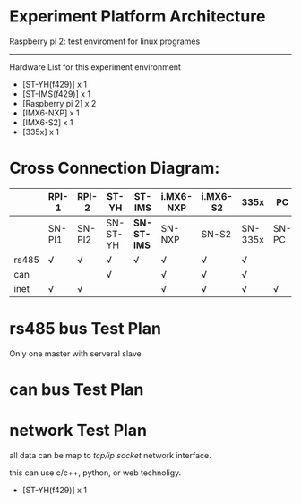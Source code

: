 Experiment Platform Architecture
===

Raspberry pi 2: test enviroment for linux programes


---
Hardware List for this experiment environment
* [ST-YH(f429)] x 1
* [ST-IMS(f429)] x 1
* [Raspberry pi 2] x 2
* [IMX6-NXP] x 1
* [IMX6-S2] x 1
* [335x] x 1

# Cross Connection Diagram:
||RPI-1|RPI-2|ST-YH|**ST-IMS**|i.MX6-NXP|i.MX6-S2|335x|PC|
|-|-|-|-|-|-|-|-|-|
||SN-PI1|SN-PI2|SN-ST-YH|**SN-ST-IMS**|SN-NXP|SN-S2|SN-335x|SN-PC|
|rs485|√|√|√|√|√|√|√||
|can|||√||√|√|√||
|inet|√|√|||√|√|√|√|√|

# rs485 bus Test Plan
Only one master with serveral slave 

# can bus Test Plan

# network Test Plan
  all data can be map to *tcp/ip socket* network interface.
  
  this can use c/c++, python, or web technoligy.

* [ST-YH(f429)] x 1

